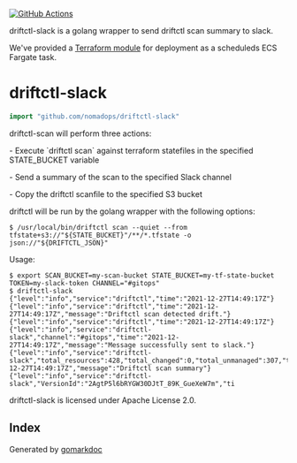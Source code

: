<!-- Code generated by gomarkdoc. DO NOT EDIT -->

[![GitHub Actions](https://github.com/nomadops/driftctl-slack/actions/workflows/ci.yml/badge.svg?branch=main)](https://github.com/nomadops/driftctl-slack/actions/workflows/ci.yml)

driftctl-slack is a golang wrapper to send driftctl scan summary to slack.

We've provided a [Terraform module](https://github.com/nomadops/terraform-aws-driftctl-slack) for deployment as a scheduleds ECS Fargate task. 


# driftctl\-slack

```go
import "github.com/nomadops/driftctl-slack"
```

driftctl\-scan will perform three actions:

\- Execute \`driftctl scan\` against terraform statefiles in the specified STATE\_BUCKET variable

\- Send a summary of the scan to the specified Slack channel

\- Copy the driftctl scanfile to the specified S3 bucket

driftctl will be run by the golang wrapper with the following options:

```
$ /usr/local/bin/driftctl scan --quiet --from tfstate+s3://"${STATE_BUCKET}"/**/*.tfstate -o json://"${DRIFTCTL_JSON}"
```

Usage:

```
$ export SCAN_BUCKET=my-scan-bucket STATE_BUCKET=my-tf-state-bucket TOKEN=my-slack-token CHANNEL="#gitops"
$ driftctl-slack
{"level":"info","service":"driftctl","time":"2021-12-27T14:49:17Z"}
{"level":"info","service":"driftctl","time":"2021-12-27T14:49:17Z","message":"Driftctl scan detected drift."}
{"level":"info","service":"driftctl","time":"2021-12-27T14:49:17Z"}
{"level":"info","service":"driftctl-slack","channel":"#gitops","time":"2021-12-27T14:49:17Z","message":"Message successfully sent to slack."}
{"level":"info","service":"driftctl-slack","total_resources":428,"total_changed":0,"total_unmanaged":307,"total_missing":7,"total_managed":114,"time":"2021-12-27T14:49:17Z","message":"Driftctl scan summary"}
{"level":"info","service":"driftctl-slack","VersionId":"2AgtP5l6bRYGW30DJtT_89K_GueXeW7m","ti
```

driftctl\-slack is licensed under Apache License 2\.0\.

## Index





Generated by [gomarkdoc](<https://github.com/princjef/gomarkdoc>)
